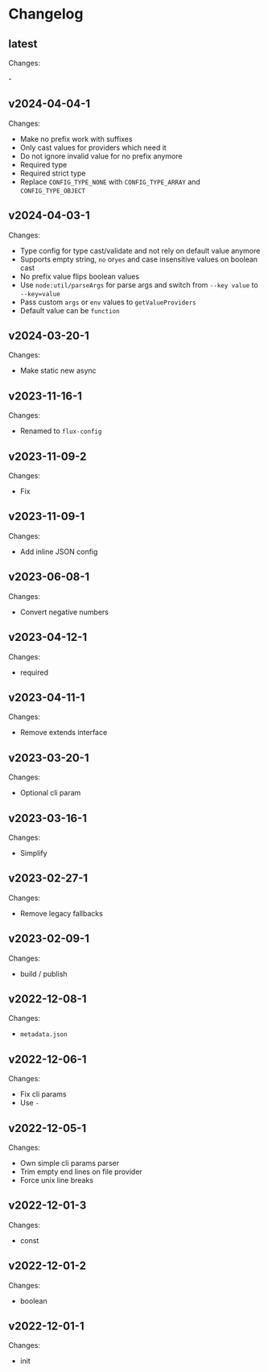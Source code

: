 # Changelog

## latest

Changes:

\-

## v2024-04-04-1

Changes:

- Make no prefix work with suffixes
- Only cast values for providers which need it
- Do not ignore invalid value for no prefix anymore
- Required type
- Required strict type
- Replace `CONFIG_TYPE_NONE` with `CONFIG_TYPE_ARRAY` and `CONFIG_TYPE_OBJECT`

## v2024-04-03-1

Changes:

- Type config for type cast/validate and not rely on default value anymore
- Supports empty string, `no` or`yes` and case insensitive values on boolean cast
- No prefix value flips boolean values
- Use `node:util/parseArgs` for parse args and switch from `--key value` to `--key=value`
- Pass custom `args` or `env` values to `getValueProviders`
- Default value can be `function`

## v2024-03-20-1

Changes:

- Make static new async

## v2023-11-16-1

Changes:

- Renamed to `flux-config`

## v2023-11-09-2

Changes:

- Fix

## v2023-11-09-1

Changes:

- Add inline JSON config

## v2023-06-08-1

Changes:

- Convert negative numbers

## v2023-04-12-1

Changes:

- required

## v2023-04-11-1

Changes:

- Remove extends interface

## v2023-03-20-1

Changes:

- Optional cli param

## v2023-03-16-1

Changes:

- Simplify

## v2023-02-27-1

Changes:

- Remove legacy fallbacks

## v2023-02-09-1

Changes:

- build / publish

## v2022-12-08-1

Changes:

- `metadata.json`

## v2022-12-06-1

Changes:

- Fix cli params
- Use `-`

## v2022-12-05-1

Changes:

- Own simple cli params parser
- Trim empty end lines on file provider
- Force unix line breaks

## v2022-12-01-3

Changes:

- const

## v2022-12-01-2

Changes:

- boolean

## v2022-12-01-1

Changes:

- init
